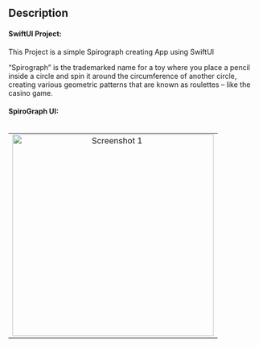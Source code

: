 ## Description

#### SwiftUI Project:
This Project is a simple Spirograph creating App using SwiftUI


“Spirograph” is the trademarked name for a toy where you place a pencil inside a circle and spin it around the circumference of another circle, creating various geometric patterns that are known as roulettes – like the casino game.


#### SpiroGraph UI:   
<table align="left">
  <tr>
      <td align="center" width="300">
        <img width="400" alt="Screenshot 1" src="https://user-images.githubusercontent.com/66899497/184396795-3f5688c3-2f5f-4b21-8b23-496bd2d33b88.png"> 
    </td>

  </tr>
 </table> 

